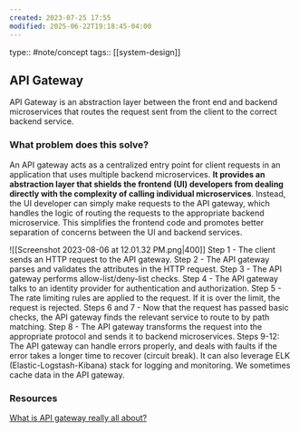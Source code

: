 ```yaml
---
created: 2023-07-25 17:55
modified: 2025-06-22T19:18:45-04:00
---
```

type:: #note/concept 
tags:: [[system-design]]
## API Gateway
API Gateway is an abstraction layer between the front end and backend microservices that routes the request sent from the client to the correct backend service.
### What problem does this solve?
An API gateway acts as a centralized entry point for client requests in an application that uses multiple backend microservices. **It provides an abstraction layer that shields the frontend (UI) developers from dealing directly with the complexity of calling individual microservices**. Instead, the UI developer can simply make requests to the API gateway, which handles the logic of routing the requests to the appropriate backend microservice. This simplifies the frontend code and promotes better separation of concerns between the UI and backend services.

![[Screenshot 2023-08-06 at 12.01.32 PM.png|400]]
Step 1 - The client sends an HTTP request to the API gateway.
Step 2 - The API gateway parses and validates the attributes in the HTTP request.
Step 3 - The API gateway performs allow-list/deny-list checks.
Step 4 - The API gateway talks to an identity provider for authentication and authorization.
Step 5 - The rate limiting rules are applied to the request. If it is over the limit, the request is rejected.
Steps 6 and 7 - Now that the request has passed basic checks, the API gateway finds the relevant service to route to by path matching.
Step 8 - The API gateway transforms the request into the appropriate protocol and sends it to backend microservices.
Steps 9-12: The API gateway can handle errors properly, and deals with faults if the error takes a longer time to recover (circuit break). It can also leverage ELK (Elastic-Logstash-Kibana) stack for logging and monitoring. We sometimes cache data in the API gateway.
### Resources
[What is API gateway really all about?](https://www.youtube.com/watch?v=1vjOv_f9L8I&list=PLqq-6Pq4lTTbEzejFKFRYfkLGYyOOwq58&index=11)

